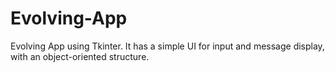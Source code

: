 # Evolving-App
Evolving App using Tkinter. It has a simple UI for input and message display, with an object-oriented structure.
